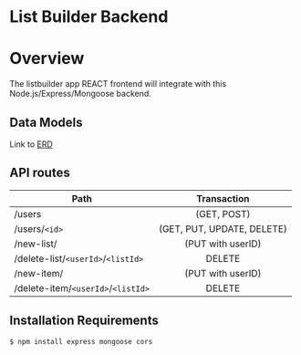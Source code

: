 # List Builder Backend
# Overview
The listbuilder app REACT frontend will integrate with this Node.js/Express/Mongoose backend.

## Data Models
Link to [ERD](https://dbdiagram.io/d/5e924af039d18f5553fd74eb)

## API routes
| Path | Transaction |
| --- | :---:|
| /users | (GET, POST) |
| /users/`<id>` | (GET, PUT, UPDATE, DELETE) |
| /new-list/ | (PUT with userID) |
| /delete-list/`<userId>`/`<listId>` | DELETE |
| /new-item/ | (PUT with userID) |
| /delete-item/`<userId>`/`<listId>` | DELETE |

## Installation Requirements
```
$ npm install express mongoose cors
```

